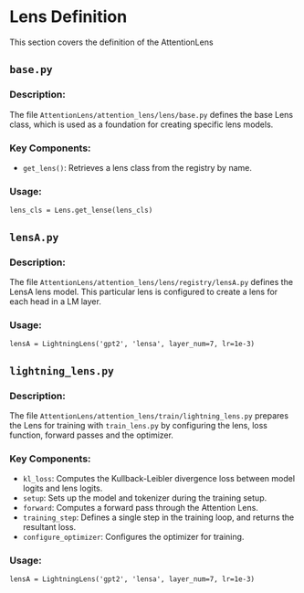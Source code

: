 # Lens Definition

This section covers the definition of the AttentionLens

## `base.py`

### Description:
The file `AttentionLens/attention_lens/lens/base.py` defines the base Lens class, which is used as a foundation for creating specific lens models.

### Key Components:

- `get_lens()`: Retrieves a lens class from the registry by name.

### Usage:

`lens_cls = Lens.get_lense(lens_cls)`

## `lensA.py`

### Description:
The file `AttentionLens/attention_lens/lens/registry/lensA.py` defines the LensA lens model. This particular lens is configured to create a lens for each head in a LM layer.

### Usage:
`lensA = LightningLens('gpt2', 'lensa', layer_num=7, lr=1e-3)`

## `lightning_lens.py`

### Description:
The file `AttentionLens/attention_lens/train/lightning_lens.py` prepares the Lens for training with `train_lens.py` by configuring the lens, loss function, forward passes and the optimizer.

### Key Components:

- `kl_loss`: Computes the Kullback-Leibler divergence loss between model logits and lens logits.
- `setup`: Sets up the model and tokenizer during the training setup.
- `forward`: Computes a forward pass through the Attention Lens.
- `training_step`: Defines a single step in the training loop, and returns the resultant loss.
- `configure_optimizer`: Configures the optimizer for training.

### Usage:
`lensA = LightningLens('gpt2', 'lensa', layer_num=7, lr=1e-3)`